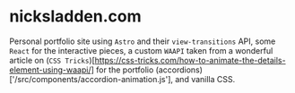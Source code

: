 # nicksladden.com

Personal portfolio site using `Astro` and their `view-transitions` API, some `React` for the interactive pieces, a custom `WAAPI` taken from a wonderful article on (`CSS Tricks`)[https://css-tricks.com/how-to-animate-the-details-element-using-waapi/] for the portfolio (accordions)['/src/components/accordion-animation.js'], and vanilla CSS.
